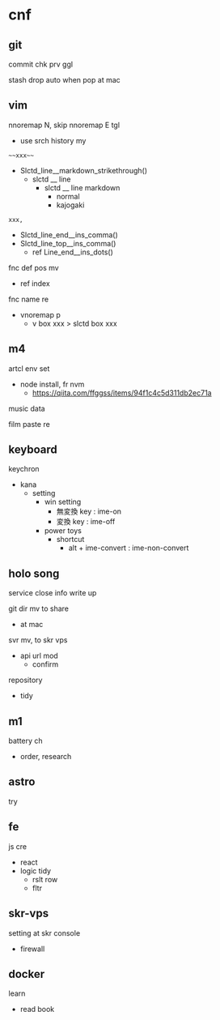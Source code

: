 
# cnf


## git

commit chk prv ggl

stash drop auto when pop at mac


## vim

nnoremap N, skip nnoremap E tgl
- use srch history my

`~~xxx~~`
- Slctd_line__markdown_strikethrough()
  - slctd __ line
    - slctd __ line markdown
      - normal
      - kajogaki

`xxx,`
- Slctd_line_end__ins_comma()
- Slctd_line_top__ins_comma()
  - ref Line_end__ins_dots()

fnc def pos mv
- ref index

fnc name re
- vnoremap p
  - v box xxx > slctd box xxx


## m4

artcl env set
- node install, fr nvm
  - https://qiita.com/ffggss/items/94f1c4c5d311db2ec71a

music data

film paste re


## keyboard

keychron
- kana
  - setting
    - win setting
      - 無変換 key : ime-on
      - 変換   key : ime-off
    - power toys
      - shortcut
        - alt + ime-convert : ime-non-convert

## holo song

service close info write up


git dir mv to share
- at mac


svr mv, to skr vps
- api url mod
  - confirm


repository
- tidy


## m1

battery ch
- order, research


## astro

try


## fe

js cre
- react
- logic tidy
  - rslt row
  - fltr


## skr-vps

setting at skr console
- firewall


## docker

learn
- read book


